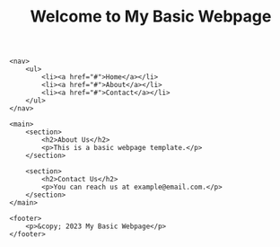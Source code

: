 <!DOCTYPE html>
<html lang="en">
<head>
    <meta charset="UTF-8">
    <meta name="viewport" content="width=device-width, initial-scale=1.0">
    <title>My Basic Webpage</title>
</head>
<body>
    <header>
        <h1>Welcome to My Basic Webpage</h1>
    </header>
    
    <nav>
        <ul>
            <li><a href="#">Home</a></li>
            <li><a href="#">About</a></li>
            <li><a href="#">Contact</a></li>
        </ul>
    </nav>
    
    <main>
        <section>
            <h2>About Us</h2>
            <p>This is a basic webpage template.</p>
        </section>
        
        <section>
            <h2>Contact Us</h2>
            <p>You can reach us at example@email.com.</p>
        </section>
    </main>
    
    <footer>
        <p>&copy; 2023 My Basic Webpage</p>
    </footer>
</body>
</html>
